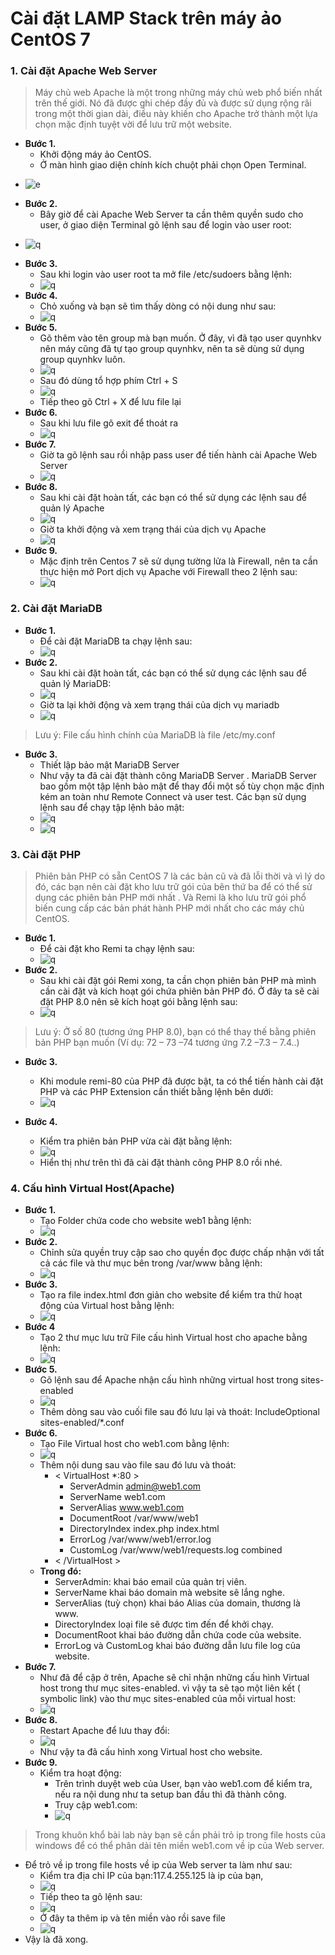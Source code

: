 # Cài đặt LAMP Stack trên máy ảo CentOS 7
### 1. Cài đặt Apache Web Server
> Máy chủ web Apache là một trong những máy chủ web phổ biến nhất trên thế giới. Nó đã được ghi chép đầy đủ và được sử dụng rộng rãi trong một thời gian dài, điều này khiến cho Apache trở thành một lựa chọn mặc định tuyệt vời để lưu trữ một website.
- **Bước 1.**
    +	Khởi động máy ảo CentOS.
    +	Ở màn hình giao diện chính kích chuột phải chọn Open Terminal.
+ ![e](https://f4-zpcloud.zdn.vn/2267294275458379350/32e8c651bf32756c2c23.jpg)
- **Bước 2.**
    + Bây giờ để cài Apache Web Server ta cần thêm quyền sudo cho user, ở giao diện Terminal gõ lệnh sau để login vào user root:
+ ![q](https://f5-zpcloud.zdn.vn/6102214719221088462/fca7a620384af214ab5b.jpg)
- **Bước 3.**
    + Sau khi login vào user root ta mở file /etc/sudoers bằng lệnh:
    + ![q](https://f5-zpcloud.zdn.vn/9104067148528139137/7fa57721e94b23157a5a.jpg)
- **Bước 4.**
    + Chỏ xuống và bạn sẽ tìm thấy dòng có nội dung như sau:
    + ![q](https://f5-zpcloud.zdn.vn/6047691853607194630/c2dcb624284ee210bb5f.jpg)
- **Bước 5.**
    + Gõ thêm vào tên group mà bạn muốn. Ở đây, vì đã tạo user quynhkv nên máy cũng đã tự tạo group quynhkv, nên ta sẽ dùng sử dụng group quynhkv luôn.
    + ![q](https://f5-zpcloud.zdn.vn/7938207791596051715/a9a67e54e03e2a60732f.jpg)
    + Sau đó dùng tổ hợp phím Ctrl + S
    + ![q](https://f5-zpcloud.zdn.vn/4105645777178984643/166105979bfd51a308ec.jpg)
    + Tiếp theo gõ Ctrl + X để lưu file lại
- **Bước 6.**
    + Sau khi lưu file gõ exit để thoát ra
    + ![q](https://f5-zpcloud.zdn.vn/3739122400658896925/df7ecc8b52e198bfc1f0.jpg)
- **Bước 7.**
    + Giờ ta gõ lệnh sau rồi nhập pass user để tiến hành cài Apache Web Server
    + ![q](https://f5-zpcloud.zdn.vn/1854139507075499642/ab14b7ff2995e3cbba84.jpg)
- **Bước 8.**
    + Sau khi cài đặt hoàn tất, các bạn có thể sử dụng các lệnh sau để quản lý Apache
    + ![q](https://f5-zpcloud.zdn.vn/4307911791870693317/1eb1ea587432be6ce723.jpg)
    + Giờ ta khởi động và xem trạng thái của dịch vụ Apache
    + ![q](https://f4-zpcloud.zdn.vn/8616156899430155565/db9fbe70201aea44b30b.jpg)
- **Bước 9.**
    + Mặc định trên Centos 7 sẽ sử dụng tường lửa là Firewall, nên ta cần thực hiện mở Port dịch vụ Apache với Firewall theo 2 lệnh sau:
    + ![q](https://f5-zpcloud.zdn.vn/175595081751757660/400c28ecb6867cd82597.jpg)
### 2. Cài đặt MariaDB
- **Bước 1.**
    + Để cài đặt MariaDB ta chạy lệnh sau:
    + ![q](https://f5-zpcloud.zdn.vn/3467746179891902444/e6281cf0829a48c4118b.jpg)
- **Bước 2.**
    + Sau khi cài đặt hoàn tất, các bạn có thể sử dụng các lệnh sau để quản lý MariaDB:
    + ![q](https://f4-zpcloud.zdn.vn/4802316549595847676/6ec2971f0975c32b9a64.jpg)
    + Giờ ta lại khởi động và xem trạng thái của dịch vụ mariadb
    + ![q](https://f5-zpcloud.zdn.vn/4171382287581246057/12b85e69c0030a5d5312.jpg)
> Lưu ý: File cấu hình chính của MariaDB là file /etc/my.conf
- **Bước 3.**
    + Thiết lập bảo mật MariaDB Server
    + Như vậy ta đã cài đặt thành công MariaDB Server . MariaDB Server  bao gồm một tập lệnh bảo mật để thay đổi một số tùy chọn mặc định kém an toàn như Remote Connect và user test. Các bạn sử dụng lệnh sau để chạy tập lệnh bảo mật:
    + ![q](https://f5-zpcloud.zdn.vn/5709137418231323744/f27f00b09eda54840dcb.jpg)
    + ![q](https://f5-zpcloud.zdn.vn/6921717041116730556/530e07c299a853f60ab9.jpg)
### 3. Cài đặt PHP
> Phiên bản PHP có sẵn CentOS 7 là các bản cũ và đã lỗi thời và vì lý do đó, các bạn nên cài đặt kho lưu trữ gói của bên thứ ba để có thể sử dụng các phiên bản PHP mới nhất . Và Remi là kho lưu trữ gói phổ biến cung cấp các bản phát hành PHP mới nhất cho các máy chủ CentOS.
- **Bước 1.**
    + Để cài đặt kho Remi ta chạy lệnh sau:
    + ![q](https://f5-zpcloud.zdn.vn/6479925469342808779/0c5bc3995df397adcee2.jpg)
- **Bước 2.**
    + Sau khi cài đặt gói Remi xong, ta cần chọn phiên bản PHP mà mình cần cài đặt và kích hoạt gói chứa phiên bản PHP đó. Ở đây ta sẽ cài đặt PHP 8.0 nên sẽ kích hoạt gói bằng lệnh sau:
    + ![q](https://f5-zpcloud.zdn.vn/270335491224982942/04889a4c0426ce789737.jpg)
> Lưu ý: Ở số 80 (tương ứng PHP 8.0), bạn có thể thay thế bằng phiên bản PHP bạn muốn (Ví dụ: 72 – 73 –74 tương ứng 7.2 –7.3 – 7.4..)
- **Bước 3.**
    + Khi module remi-80 của PHP đã được bật, ta có thể tiến hành cài đặt PHP và các PHP Extension cần thiết bằng lệnh bên dưới:
    + ![q](https://f5-zpcloud.zdn.vn/4293954668191014619/a9e50bd894b25eec07a3.jpg)

- **Bước 4.**
    + Kiểm tra phiên bản PHP vừa cài đặt bằng lệnh:
    + ![q](https://f4-zpcloud.zdn.vn/8828577552192254613/08e8b4d92bb3e1edb8a2.jpg)
    + Hiển thị như trên thì đã cài đặt thành công PHP 8.0 rồi nhé.
### 4. Cấu hình Virtual Host(Apache)
- **Bước 1.**
    + Tạo Folder chứa code cho website web1 bằng lệnh:
    + ![q](https://f5-zpcloud.zdn.vn/3867290298147261209/9c97b6a329c9e397bad8.jpg)
- **Bước 2.**
    + Chỉnh sửa quyền truy cập sao cho quyền đọc được chấp nhận với tất cả các file và thư mục bên trong /var/www bằng lệnh:
    + ![q](https://f5-zpcloud.zdn.vn/5777653898534874047/4677def3438689d8d097.jpg)
- **Bước 3.**
    + Tạo ra file index.html đơn giản cho website để kiểm tra thử hoạt động của Virtual host bằng lệnh:
    + ![q](https://f4-zpcloud.zdn.vn/6692698396740004802/2088bca723cde993b0dc.jpg)
- **Bước 4**
    + Tạo 2 thư mục lưu trữ File cấu hình Virtual host cho apache bằng lệnh:
    + ![q](https://f5-zpcloud.zdn.vn/7926345836455271465/e7cbe0376d42a71cfe53.jpg)
- **Bước 5.**
    + Gõ lệnh sau để Apache nhận cấu hình những virtual host trong sites-enabled
    + ![q](https://f5-zpcloud.zdn.vn/8327466010273906174/39528c70131ad944800b.jpg)
    + Thêm dòng sau vào cuối file sau đó lưu lại và thoát: IncludeOptional sites-enabled/*.conf
- **Bước 6.**
    + Tạo File Virtual host cho web1.com bằng lệnh:
    + ![q](https://f5-zpcloud.zdn.vn/2603924293052470676/167cb75c2836e268bb27.jpg)
    + Thêm nội dung sau vào file sau đó lưu và thoát:
        + < VirtualHost *:80 >
            + ServerAdmin admin@web1.com
            + ServerName web1.com
            + ServerAlias www.web1.com
            + DocumentRoot /var/www/web1
            + DirectoryIndex index.php index.html
            + ErrorLog /var/www/web1/error.log
            + CustomLog /var/www/web1/requests.log combined 
        + < /VirtualHost >
    + **Trong đó:**
        + ServerAdmin: khai báo email của quản trị viên.
        + ServerName khai báo domain mà website sẽ lắng nghe.
        + ServerAlias  (tuỳ chọn) khai báo Alias của domain, thương là www.
        + DirectoryIndex loại file sẽ được tìm đến để khởi chạy.
        + DocumentRoot khai báo đường dẫn chứa code của website.
        + ErrorLog và CustomLog khai báo đường dẫn lưu file log của website.
- **Bước 7.**
    + Như đã để cập ở trên, Apache sẽ chỉ nhận những cấu hình Virtual host trong thư mục sites-enabled. vì vậy ta sẽ tạo một liên kết ( symbolic link) vào thư mục sites-enabled của mỗi virtual host:
    + ![q](https://f5-zpcloud.zdn.vn/5628032350672214511/222a13a0a4d56e8b37c4.jpg)
- **Bước 8.**
    + Restart Apache để lưu thay đổi:
    + ![q](https://f5-zpcloud.zdn.vn/5672954032991802399/7351ef765f03955dcc12.jpg)
    + Như vậy ta đã cấu hình xong Virtual host cho website.
- **Bước 9.**
    +   Kiểm tra hoạt động:
        + Trên trình duyệt web của User, bạn vào web1.com để kiểm tra, nếu ra nội dung như ta setup ban đầu thì đã thành công.
        + Truy cập web1.com:
        + ![q](https://f5-zpcloud.zdn.vn/1090504420018895590/a60b5d385f4c9512cc5d.jpg)
> Trong khuôn khổ bài lab này bạn sẽ cần phải trỏ ip trong file hosts của windows để có thể phân dải tên miền web1.com về ip của Web server.
- Để trỏ về ip trong file hosts về ip của Web server ta làm như sau:
    + Kiểm tra địa chỉ IP của bạn:117.4.255.125 là ip của bạn,
    + ![q](https://f5-zpcloud.zdn.vn/3115018012628678427/ac68c355c1210b7f5230.jpg)
    + Tiếp theo ta gõ lệnh sau:
    + ![q](https://f5-zpcloud.zdn.vn/445404288923061463/7fd8c4e5c6910ccf5580.jpg)
    + Ở đây ta thêm ip và tên miền vào rồi save file
    + ![q](https://f4-zpcloud.zdn.vn/5256698511515839821/ffb6428b40ff8aa1d3ee.jpg)
- Vậy là đã xong.
